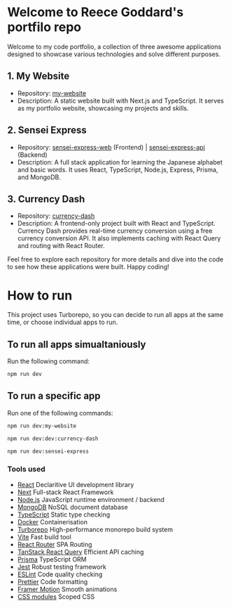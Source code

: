 # Welcome to Reece Goddard's portfilo repo

Welcome to my code portfolio, a collection of three awesome applications designed to showcase various technologies and solve different purposes.

## 1. My Website

-   Repository: [my-website](https://github.com/your-username/my-website)
-   Description: A static website built with Next.js and TypeScript. It serves as my portfolio website, showcasing my projects and skills.

## 2. Sensei Express

-   Repository: [sensei-express-web](https://github.com/your-username/sensei-express-web) (Frontend) | [sensei-express-api](https://github.com/your-username/sensei-express-api) (Backend)
-   Description: A full stack application for learning the Japanese alphabet and basic words. It uses React, TypeScript, Node.js, Express, Prisma, and MongoDB.

## 3. Currency Dash

-   Repository: [currency-dash](https://github.com/your-username/currency-dash)
-   Description: A frontend-only project built with React and TypeScript. Currency Dash provides real-time currency conversion using a free currency conversion API. It also implements caching with React Query and routing with React Router.

Feel free to explore each repository for more details and dive into the code to see how these applications were built. Happy coding!

# How to run

This project uses Turborepo, so you can decide to run all apps at the same time, or choose individual apps to run.

## To run all apps simualtaniously

Run the following command:

```sh
npm run dev
```

## To run a specific app

Run one of the following commands:

```sh
npm run dev:my-website
```

```sh
npm run dev:dev:currency-dash
```

```sh
npm run dev:sensei-express
```

### Tools used

-   [React](https://react.dev/) Declaritive UI development library
-   [Next](https://nextjs.org/) Full-stack React Framework
-   [Node.js](https://nodejs.org/en) JavaScript runtime environment / backend
-   [MongoDB](https://www.mongodb.com/) NoSQL document database
-   [TypeScript](https://www.typescriptlang.org/) Static type checking
-   [Docker](https://www.docker.com/) Containerisation
-   [Turborepo](https://turbo.build/repo/) High-performance monorepo build system
-   [Vite](https://vitejs.dev/) Fast build tool
-   [React Router](https://reactrouter.com/) SPA Routing
-   [TanStack React Query](https://react-query.tanstack.com/) Efficient API caching
-   [Prisma](https://www.prisma.io/) TypeScript ORM
-   [Jest](https://jestjs.io/) Robust testing framework
-   [ESLint](https://eslint.org/) Code quality checking
-   [Prettier](https://prettier.io) Code formatting
-   [Framer Motion](https://www.framer.com/api/motion/) Smooth animations
-   [CSS modules](https://github.com/css-modules/css-modules) Scoped CSS
